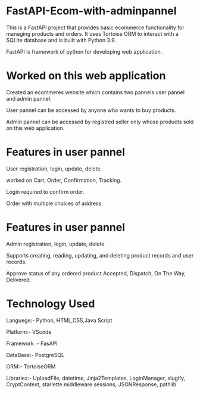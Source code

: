# FastAPI-Ecom-with-adminpannel
This is a FastAPI project that provides basic ecommerce functionality for managing products and orders. It uses Tortoise ORM to interact with a SQLite database and is built with Python 3.9.

FastAPI is framework of python for developing web application .


# Worked on this web application
Created an ecommeres website which contains  two pannels user pannel and admin pannel.

User pannel can be accessed by anyone who wants to buy products.

Admin pannel can be accessed by registred seller only whose products sold on this web application.


# Features in user pannel
User registration, login, update, delete.

worked on Cart, Order, Confirmation, Tracking.

Login required to confirm order.

Order with multiple choices of address.


# Features in user pannel
Admin registration, login, update, delete.

Supports creating, reading, updating, and deleting product records and user records.

Approve status of any ordered product Accepted, Dispatch, On The Way, Delivered.




# Technology Used
Languege:- Python, HTML,CSS,Java Script

Platform:- VScode

Framework :- FasAPI

DataBase:- PostgreSQL

ORM:- TortoiseORM

Libraries:- UploadFile, datetime, Jinja2Templates, LoginManager, slugify, CryptContext, starlette.middleware.sessions, JSONResponse, pathlib



